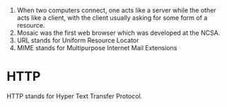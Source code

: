 1. When two computers connect, one acts like a server while the other acts like a client, with the client usually asking for some form of a resource.
2. Mosaic was the first web browser which was developed at the NCSA.
3. URL stands for Uniform Resource Locator
4. MIME stands for Multipurpose Internet Mail Extensions
# HTTP
HTTP stands for Hyper Text Transfer Protocol.